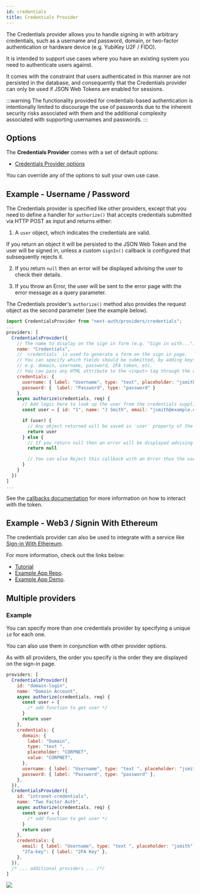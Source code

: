 ```yaml
---
id: credentials
title: Credentials Provider
---
```


The Credentials provider allows you to handle signing in with arbitrary credentials, such as a username and password, domain, or two-factor authentication or hardware device (e.g. YubiKey U2F / FIDO).

It is intended to support use cases where you have an existing system you need to authenticate users against.

It comes with the constraint that users authenticated in this manner are not persisted in the database, and consequently that the Credentials provider can only be used if JSON Web Tokens are enabled for sessions.

:::warning
The functionality provided for credentials-based authentication is intentionally limited to discourage the use of passwords due to the inherent security risks associated with them and the additional complexity associated with supporting usernames and passwords.
:::

## Options

The **Credentials Provider** comes with a set of default options:

- [Credentials Provider options](/reference/providers/credentials)

You can override any of the options to suit your own use case.

## Example - Username / Password

The Credentials provider is specified like other providers, except that you need to define a handler for `authorize()` that accepts credentials submitted via HTTP POST as input and returns either:

1. A `user` object, which indicates the credentials are valid.

If you return an object it will be persisted to the JSON Web Token and the user will be signed in, unless a custom `signIn()` callback is configured that subsequently rejects it.

2. If you return `null` then an error will be displayed advising the user to check their details.

3. If you throw an Error, the user will be sent to the error page with the error message as a query parameter.

The Credentials provider's `authorize()` method also provides the request object as the second parameter (see the example below).

```js title="pages/api/auth/[...nextauth].js"
import CredentialsProvider from "next-auth/providers/credentials";
...
providers: [
  CredentialsProvider({
    // The name to display on the sign in form (e.g. "Sign in with...")
    name: "Credentials",
    // `credentials` is used to generate a form on the sign in page.
    // You can specify which fields should be submitted, by adding keys to the `credentials` object.
    // e.g. domain, username, password, 2FA token, etc.
    // You can pass any HTML attribute to the <input> tag through the object.
    credentials: {
      username: { label: "Username", type: "text", placeholder: "jsmith" },
      password: {  label: "Password", type: "password" }
    },
    async authorize(credentials, req) {
      // Add logic here to look up the user from the credentials supplied
      const user = { id: "1", name: "J Smith", email: "jsmith@example.com" }

      if (user) {
        // Any object returned will be saved in `user` property of the JWT
        return user
      } else {
        // If you return null then an error will be displayed advising the user to check their details.
        return null

        // You can also Reject this callback with an Error thus the user will be sent to the error page with the error message as a query parameter
      }
    }
  })
]
...
```

See the [callbacks documentation](/reference/configuration/auth-config#callbacks) for more information on how to interact with the token.

## Example - Web3 / Signin With Ethereum

The credentials provider can also be used to integrate with a service like [Sign-in With Ethereum](https://login.xyz).

For more information, check out the links below:

- [Tutorial](https://docs.login.xyz/integrations/Auth.js)
- [Example App Repo](https://github.com/spruceid/siwe-next-auth-example).
- [Example App Demo](https://siwe-next-auth-example2.vercel.app/).

## Multiple providers

### Example

You can specify more than one credentials provider by specifying a unique `id` for each one.

You can also use them in conjunction with other provider options.

As with all providers, the order you specify is the order they are displayed on the sign-in page.

```js
providers: [
  CredentialsProvider({
    id: "domain-login",
    name: "Domain Account",
    async authorize(credentials, req) {
      const user = {
        /* add function to get user */
      }
      return user
    },
    credentials: {
      domain: {
        label: "Domain",
        type: "text ",
        placeholder: "CORPNET",
        value: "CORPNET",
      },
      username: { label: "Username", type: "text ", placeholder: "jsmith" },
      password: { label: "Password", type: "password" },
    },
  }),
  CredentialsProvider({
    id: "intranet-credentials",
    name: "Two Factor Auth",
    async authorize(credentials, req) {
      const user = {
        /* add function to get user */
      }
      return user
    },
    credentials: {
      email: { label: "Username", type: "text ", placeholder: "jsmith" },
      "2fa-key": { label: "2FA Key" },
    },
  }),
  /* ... additional providers ... /*/
]
```

![](/img/signin-complex.png)
